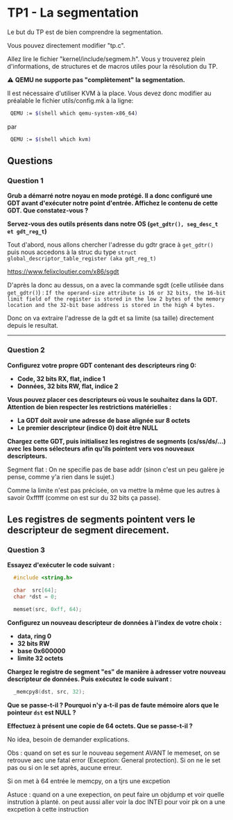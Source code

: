 # TP1 - La segmentation

Le but du TP est de bien comprendre la segmentation.

Vous pouvez directement modifier "tp.c".

Allez lire le fichier "kernel/include/segmem.h". Vous y trouverez plein d'informations, de structures et de macros utiles pour la résolution du TP.

:warning: **QEMU ne supporte pas "complètement" la segmentation.**

Il est nécessaire d'utiliser KVM à la place. Vous devez donc modifier au préalable le fichier utils/config.mk à la ligne:

```bash
 QEMU := $(shell which qemu-system-x86_64)
```

par

```bash
 QEMU := $(shell which kvm)
```


## Questions

### Question 1

**Grub a démarré notre noyau en mode protégé. Il a donc configuré une GDT avant d'exécuter notre point d'entrée. Affichez le contenu de cette GDT. Que constatez-vous ?**

**Servez-vous des outils présents dans notre OS (`get_gdtr(), seg_desc_t et gdt_reg_t`)**

Tout d'abord, nous allons chercher l'adresse du gdtr grace à `get_gdtr()` puis nous accedons à la struc du type `struct global_descriptor_table_register (aka gdt_reg_t)`

https://www.felixcloutier.com/x86/sgdt

D'après la donc au dessus, on a avec la commande sgdt (celle utilisée dans `get_gdtr()`) : `If the operand-size attribute is 16 or 32 bits, the 16-bit limit field of the register is stored in the low 2 bytes of the memory location and the 32-bit base address is stored in the high 4 bytes.`


Donc on va extraire l'adresse de la gdt et sa limite (sa taille) directement depuis le resultat.



---

### Question 2

**Configurez votre propre GDT contenant des descripteurs ring 0:**
 - **Code, 32 bits RX, flat, indice 1**
 - **Données, 32 bits RW, flat, indice 2**

**Vous pouvez placer ces descripteurs où vous le souhaitez dans la GDT. Attention de bien respecter les restrictions matérielles :**
 - **La GDT doit avoir une adresse de base alignée sur 8 octets**
 - **Le premier descripteur (indice 0) doit être NULL**

**Chargez cette GDT, puis initialisez les registres de segments (cs/ss/ds/...) avec les bons sélecteurs afin qu'ils pointent vers vos nouveaux descripteurs.**


Segment flat : On ne specifie pas de base addr (sinon c'est un peu galère je pense, comme y'a rien dans le sujet.)

Comme la limite n'est pas précisée, on va mettre la même que les autres à savoir 0xfffff (comme on est sur du 32 bits ça passe).

Les registres de segments pointent vers le descripteur de segment direcement.
---

### Question 3

**Essayez d'exécuter le code suivant :**

```c
  #include <string.h>

  char  src[64];
  char *dst = 0;

  memset(src, 0xff, 64);
```

**Configurez un nouveau descripteur de données à l'index de votre choix :**
 - **data, ring 0**
 - **32 bits RW**
 - **base 0x600000**
 - **limite 32 octets**

**Chargez le registre de segment "es" de manière à adresser votre nouveau descripteur de données. Puis exécutez le code suivant :**

```c
  _memcpy8(dst, src, 32);
```

**Que se passe-t-il ? Pourquoi n'y a-t-il pas de faute mémoire alors que le pointeur `dst` est NULL ?**

**Effectuez à présent une copie de 64 octets. Que se passe-t-il ?**

No idea, besoin de demander explications.

Obs : quand on set es sur le nouveau segement AVANT le memeset, on se retrouve aec une fatal error (Exception: General protection).
Si on ne le set pas ou si on le set après, aucune erreur.


Si on met à 64 entrée le memcpy, on a tjrs une excpetion

Astuce : quand on a une exepection, on peut faire un objdump et voir quelle instrution à planté.
on peut aussi aller voir la doc INTEl pour voir pk on a une excpetion à cette instruction
